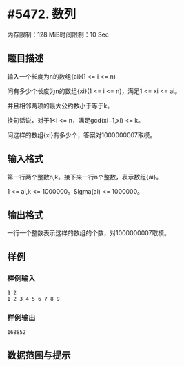 # #5472. 数列

内存限制：128 MiB时间限制：10 Sec

## 题目描述

输入一个长度为n的数组{ai}(1 <= i <= n)

问有多少个长度为n的数组{xi}(1 <= i <= n)，满足1 <= xi <= ai。

并且相邻两项的最大公约数小于等于k。

换句话说，对于1<i <= n，满足gcd(xi&minus;1,xi) <= k。

问这样的数组{xi}有多少个，答案对1000000007取模。

## 输入格式

 第一行两个整数n,k。接下来一行n个整数，表示数组{ai}。

1 <= ai,k <= 1000000。Sigma(ai) <= 1000000。

## 输出格式

 一行一个整数表示这样的数组的个数，对1000000007取模。

## 样例

### 样例输入

    
    9 2
    1 2 3 4 5 6 7 8 9
    

### 样例输出

    
    168852
    

## 数据范围与提示

